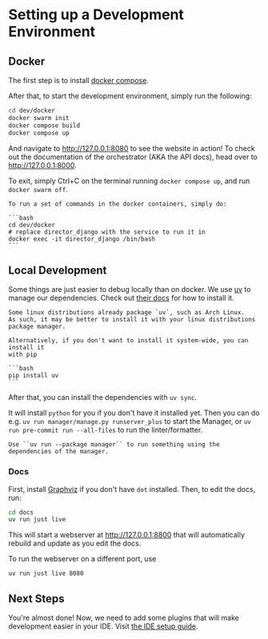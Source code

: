 # Setting up a Development Environment

## Docker

The first step is to install [docker compose](https://docs.docker.com/compose/install/).

After that, to start the development environment, simply run the following:

```bash
cd dev/docker
docker swarm init
docker compose build
docker compose up
```

And navigate to http://127.0.0.1:8080 to see the website in action!
To check out the documentation of the orchestrator (AKA the API docs),
head over to http://127.0.0.1:8000.

To exit, simply Ctrl+C on the terminal running `docker compose up`, and run `docker swarm off`.

````{tip}
To run a set of commands in the docker containers, simply do:

```bash
cd dev/docker
# replace director_django with the service to run it in
docker exec -it director_django /bin/bash
```
````

## Local Development

Some things are just easier to debug locally than on docker. We use [uv](https://docs.astral.sh/uv/)
to manage our dependencies. Check out [their docs](https://docs.astral.sh/uv/getting-started/installation/)
for how to install it.

````{admonition} Installing uv
Some linux distributions already package `uv`, such as Arch Linux.
As such, it may be better to install it with your linux distributions package manager.

Alternatively, if you don't want to install it system-wide, you can install it
with pip

```bash
pip install uv
```
````

After that, you can install the dependencies with `uv sync`.

It will install `python` for you if you don't have it installed yet.
Then you can do e.g. `uv run manager/manage.py runserver_plus` to start the Manager,
or `uv run pre-commit run --all-files` to run the linter/formatter.

```{tip}
Use ``uv run --package manager`` to run something using the dependencies of the manager.
```

### Docs

First, install [Graphviz](https://graphviz.org/download/) if you don't have `dot` installed. Then,
to edit the docs, run:

```bash
cd docs
uv run just live
```

This will start a webserver at http://127.0.0.1:8800 that will automatically rebuild
and update as you edit the docs.

To run the webserver on a different port, use

```bash
uv run just live 8080
```

## Next Steps

You're almost done! Now, we need to add some plugins that will make development easier in your IDE.
Visit [the IDE setup guide](#ide-setup).
